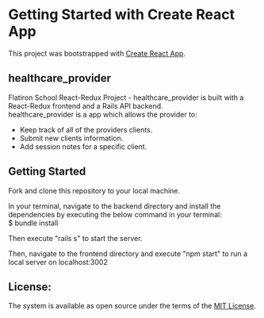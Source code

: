 # Getting Started with Create React App

This project was bootstrapped with [Create React App](https://github.com/facebook/create-react-app).

## healthcare_provider
Flatiron School React-Redux Project - healthcare_provider is built with a React-Redux frontend and a Rails API backend. <br>
healthcare_provider is a app which allows the provider to: 

- Keep track of all of the providers clients.
- Submit new clients information. 
- Add session notes for a specific client.

## Getting Started

Fork and clone this repository to your local machine.

In your terminal, navigate to the backend directory and install the dependencies by executing the below command in your terminal: <br/>
$ bundle install

Then execute "rails s" to start the server.

Then, navigate to the frontend directory and execute "npm start" to run a local server on localhost:3002

License:
---
The system is available as open source under the terms of the [MIT License](LICENSE.MD).






